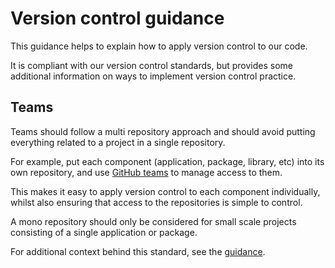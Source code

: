 # Version control guidance

This guidance helps to explain how to apply version control to our code.

It is compliant with our version control standards, but provides some additional information on ways to implement version control practice.

## Teams

Teams should follow a multi repository approach and should avoid putting everything related to a project in a single repository.

For example, put each component (application, package, library, etc) into its own repository, and use [GitHub teams](https://help.github.com/en/articles/organizing-members-into-teams) to manage access to them.

This makes it easy to apply version control to each component individually, whilst also ensuring that access to the repositories is simple to control.

A mono repository should only be considered for small scale projects consisting of a single application or package.

For additional context behind this standard, see the [guidance](../guides/mono_or_multi_repo.md).
